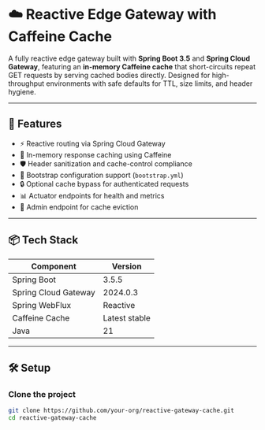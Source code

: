 # ☁️ Reactive Edge Gateway with Caffeine Cache

A fully reactive edge gateway built with **Spring Boot 3.5** and **Spring Cloud Gateway**, featuring an **in-memory Caffeine cache** that short-circuits repeat GET requests by serving cached bodies directly. Designed for high-throughput environments with safe defaults for TTL, size limits, and header hygiene.

---

## 🚀 Features

- ⚡ Reactive routing via Spring Cloud Gateway
- 🧠 In-memory response caching using Caffeine
- 🛡️ Header sanitization and cache-control compliance
- 🧰 Bootstrap configuration support (`bootstrap.yml`)
- 🔒 Optional cache bypass for authenticated requests
- 📊 Actuator endpoints for health and metrics
- 🧹 Admin endpoint for cache eviction

---

## 📦 Tech Stack

| Component              | Version        |
|------------------------|----------------|
| Spring Boot            | 3.5.5         |
| Spring Cloud Gateway   | 2024.0.3       |
| Spring WebFlux         | Reactive       |
| Caffeine Cache         | Latest stable  |
| Java                   | 21             |

---

## 🛠️ Setup

### Clone the project

```bash
git clone https://github.com/your-org/reactive-gateway-cache.git
cd reactive-gateway-cache

